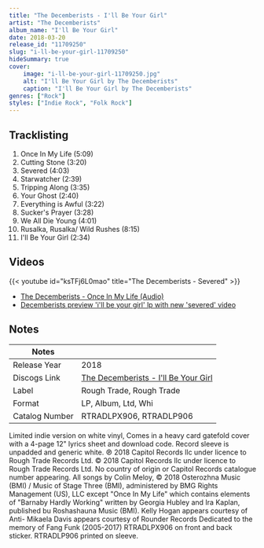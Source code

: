 ```yaml
---
title: "The Decemberists - I'll Be Your Girl"
artist: "The Decemberists"
album_name: "I'll Be Your Girl"
date: 2018-03-20
release_id: "11709250"
slug: "i-ll-be-your-girl-11709250"
hideSummary: true
cover:
    image: "i-ll-be-your-girl-11709250.jpg"
    alt: "I'll Be Your Girl by The Decemberists"
    caption: "I'll Be Your Girl by The Decemberists"
genres: ["Rock"]
styles: ["Indie Rock", "Folk Rock"]
---
```


## Tracklisting
1. Once In My Life (5:09)
2. Cutting Stone (3:20)
3. Severed (4:03)
4. Starwatcher (2:39)
5. Tripping Along (3:35)
6. Your Ghost (2:40)
7. Everything is Awful (3:22)
8. Sucker's Prayer (3:28)
9. We All Die Young (4:01)
10. Rusalka, Rusalka/ Wild Rushes (8:15)
11. I'll Be Your Girl (2:34)

## Videos
{{< youtube id="ksTFj6L0mao" title="The Decemberists - Severed" >}}
- [The Decemberists - Once In My Life (Audio)](https://www.youtube.com/watch?v=hMiFPHWQ5Yw)
- [Decemberists preview 'i'll be your girl' lp with new 'severed' video](https://www.youtube.com/watch?v=A8zrQYAygeo)


## Notes

| Notes          |             |
| ---------------| ----------- |
| Release Year   | 2018 |
| Discogs Link   | [The Decemberists - I'll Be Your Girl](https://www.discogs.com/release/11709250-The-Decemberists-Ill-Be-Your-Girl) |
| Label          | Rough Trade, Rough Trade |
| Format         | LP, Album, Ltd, Whi |
| Catalog Number | RTRADLPX906, RTRADLP906 |

Limited indie version on white vinyl, Comes in a heavy card gatefold cover with a 4-page 12" lyrics sheet and download code. Record sleeve is unpadded and generic white.  ℗ 2018 Capitol Records llc under licence to Rough Trade Records Ltd. © 2018 Capitol Records llc under licence to Rough Trade Records Ltd.  No country of origin or Capitol Records catalogue number appearing.  All songs by Colin Meloy, © 2018 Osterozhna Music (BMI) / Music of Stage Three (BMI), administered by BMG Rights Management (US), LLC except "Once In My Life" which contains elements of "Barnaby Hardly Working" written by Georgia Hubley and Ira Kaplan, published bu Roshashauna Music (BMI).  Kelly Hogan appears courtesy of Anti- Mikaela Davis appears courtesy of Rounder Records  Dedicated to the memory of Fang Funk (2005-2017) RTRADLPX906 on front and back sticker. RTRADLP906 printed on sleeve.

